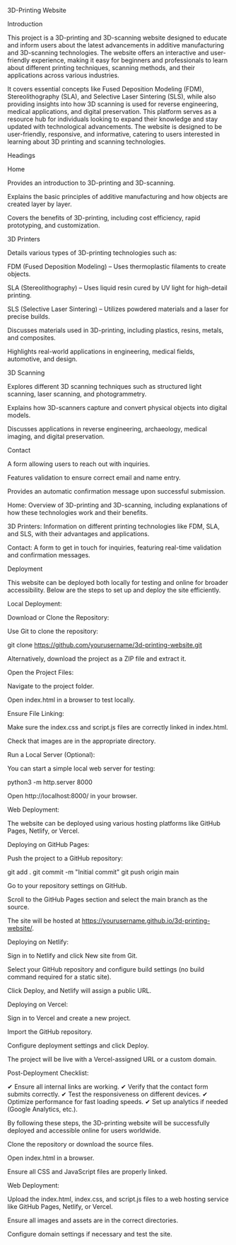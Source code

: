 3D-Printing Website

Introduction

This project is a 3D-printing and 3D-scanning website designed to educate and inform users about the latest advancements in additive manufacturing and 3D-scanning technologies. The website offers an interactive and user-friendly experience, making it easy for beginners and professionals to learn about different printing techniques, scanning methods, and their applications across various industries.

It covers essential concepts like Fused Deposition Modeling (FDM), Stereolithography (SLA), and Selective Laser Sintering (SLS), while also providing insights into how 3D scanning is used for reverse engineering, medical applications, and digital preservation. This platform serves as a resource hub for individuals looking to expand their knowledge and stay updated with technological advancements. The website is designed to be user-friendly, responsive, and informative, catering to users interested in learning about 3D printing and scanning technologies.

Headings

Home

Provides an introduction to 3D-printing and 3D-scanning.

Explains the basic principles of additive manufacturing and how objects are created layer by layer.

Covers the benefits of 3D-printing, including cost efficiency, rapid prototyping, and customization.

3D Printers

Details various types of 3D-printing technologies such as:

FDM (Fused Deposition Modeling) – Uses thermoplastic filaments to create objects.

SLA (Stereolithography) – Uses liquid resin cured by UV light for high-detail printing.

SLS (Selective Laser Sintering) – Utilizes powdered materials and a laser for precise builds.

Discusses materials used in 3D-printing, including plastics, resins, metals, and composites.

Highlights real-world applications in engineering, medical fields, automotive, and design.

3D Scanning

Explores different 3D scanning techniques such as structured light scanning, laser scanning, and photogrammetry.

Explains how 3D-scanners capture and convert physical objects into digital models.

Discusses applications in reverse engineering, archaeology, medical imaging, and digital preservation.

Contact

A form allowing users to reach out with inquiries.

Features validation to ensure correct email and name entry.

Provides an automatic confirmation message upon successful submission.

Home: Overview of 3D-printing and 3D-scanning, including explanations of how these technologies work and their benefits.

3D Printers: Information on different printing technologies like FDM, SLA, and SLS, with their advantages and applications.

Contact: A form to get in touch for inquiries, featuring real-time validation and confirmation messages.

Deployment

This website can be deployed both locally for testing and online for broader accessibility. Below are the steps to set up and deploy the site efficiently.

Local Deployment:

Download or Clone the Repository:

Use Git to clone the repository:

git clone https://github.com/yourusername/3d-printing-website.git

Alternatively, download the project as a ZIP file and extract it.

Open the Project Files:

Navigate to the project folder.

Open index.html in a browser to test locally.

Ensure File Linking:

Make sure the index.css and script.js files are correctly linked in index.html.

Check that images are in the appropriate directory.

Run a Local Server (Optional):

You can start a simple local web server for testing:

python3 -m http.server 8000

Open http://localhost:8000/ in your browser.

Web Deployment:

The website can be deployed using various hosting platforms like GitHub Pages, Netlify, or Vercel.

Deploying on GitHub Pages:

Push the project to a GitHub repository:

git add .
git commit -m "Initial commit"
git push origin main

Go to your repository settings on GitHub.

Scroll to the GitHub Pages section and select the main branch as the source.

The site will be hosted at https://yourusername.github.io/3d-printing-website/.

Deploying on Netlify:

Sign in to Netlify and click New site from Git.

Select your GitHub repository and configure build settings (no build command required for a static site).

Click Deploy, and Netlify will assign a public URL.

Deploying on Vercel:

Sign in to Vercel and create a new project.

Import the GitHub repository.

Configure deployment settings and click Deploy.

The project will be live with a Vercel-assigned URL or a custom domain.

Post-Deployment Checklist:

✔ Ensure all internal links are working.
✔ Verify that the contact form submits correctly.
✔ Test the responsiveness on different devices.
✔ Optimize performance for fast loading speeds.
✔ Set up analytics if needed (Google Analytics, etc.).

By following these steps, the 3D-printing website will be successfully deployed and accessible online for users worldwide.

Clone the repository or download the source files.

Open index.html in a browser.

Ensure all CSS and JavaScript files are properly linked.

Web Deployment:

Upload the index.html, index.css, and script.js files to a web hosting service like GitHub Pages, Netlify, or Vercel.

Ensure all images and assets are in the correct directories.

Configure domain settings if necessary and test the site.
